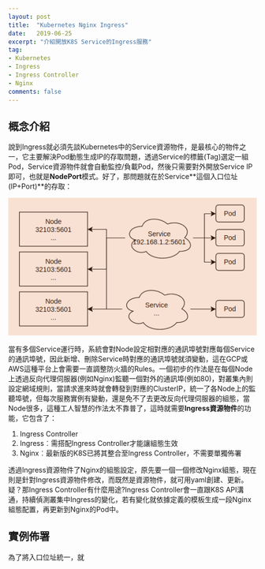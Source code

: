 ```yaml
---
layout: post
title:  "Kubernetes Nginx Ingress"
date:   2019-06-25
excerpt: "介紹開放K8S Service的Ingress服務"
tag:
- Kubernetes 
- Ingress  
- Ingress Controller 
- Nginx  
comments: false
---  
```

## 概念介紹  

說到Ingress就必須先談Kubernetes中的Service資源物件，是最核心的物件之一，它主要解決Pod動態生成IP的存取問題，透過Service的標籤(Tag)選定一組Pod，Service資源物件就會自動監控/負載Pod，然後只需要對外開放Service IP即可，也就是**NodePort**模式。好了，那問題就在於Service**這個入口位址(IP+Port)**的存取：   

![Service Architecture](https://github.com/kisekitw/kisekitw.github.io/blob/master/assets/img/1080625/ServiceArchi.png?raw=true)  

當有多個Service運行時，系統會對Node設定相對應的通訊埠號對應每個Service的通訊埠號，因此新增、刪除Service時對應的通訊埠號就須變動，這在GCP或AWS這種平台上會需要一直調整防火牆的Rules。一個初步的作法是在每個Node上透過反向代理伺服器(例如Nginx)監聽一個對外的通訊埠(例如80)，對叢集內則設定網域規則，當請求進來時就會轉發到對應的ClusterIP，統一了各Node上的監聽埠號，但每次服務實例有變動，還是免不了去更改反向代理伺服器的組態，當Node很多，這種工人智慧的作法太不靠普了，這時就需要**Ingress資源物件**的功能，它包含了：  

1. Ingress Controller 
2. Ingress︰需搭配Ingress Controller才能讓組態生效 
3. Nginx︰最新版的K8S已將其整合至Ingress Controller，不需要單獨佈署   

透過Ingress資源物件了Nginx的組態設定，原先要一個一個修改Nginx組態，現在則是針對Ingress資源物件修改，而既然是資源物件，就可用yaml創建、更新。疑？那Ingress Controller有什麼用途?Ingress Controller會一直跟K8S API溝通，持續偵測叢集中Ingress的變化，若有變化就依據定義的模板生成一段Nginx組態配置，再更新到Nginx的Pod中。  

## 實例佈署   

























為了將入口位址統一，就  


